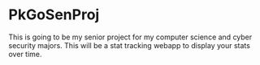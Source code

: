 # PkGoSenProj

This is going to be my senior project for my computer science and cyber security majors. This will be a stat tracking webapp to display your stats over time. 
